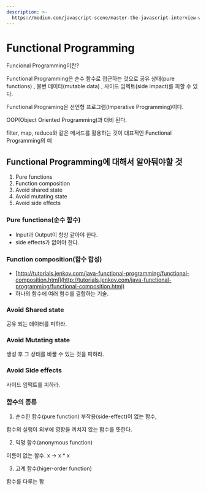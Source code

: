 ```yaml
---
description: >-
  https://medium.com/javascript-scene/master-the-javascript-interview-what-is-functional-programming-7f218c68b3a0
---
```


# Functional Programming

 Funcional Programming이란? 

 Functional Programming은 순수 함수로 접근하는 것으로 공유 상태\(pure functions\) , 불변 데이터\(mutable data\) , 사이드 임펙트\(side impact\)를 피할 수 있다. 

 Functional Programing은 선언형 프로그램\(Imperative Programming\)이다.

 OOP\(Object Oriented Programming\)과 대비 된다.

filter, map, reduce와 같은 메서드를 활용하는 것이 대표적인 Functional Programming의 예



##  Functional Programming에 대해서 알아둬야할 것 

1. Pure functions
2. Function composition
3. Avoid shared state
4. Avoid mutating state
5. Avoid side effects

###  Pure functions\(순수 함수\)

* Input과 Output이 항상 같아야 한다.
* side effects가 없어야 한다.

###  Function composition\(함수 합성\)

*  [http://tutorials.jenkov.com/java-functional-programming/functional-composition.html](http://tutorials.jenkov.com/java-functional-programming/functional-composition.html)
*  하나의 함수에 여러 함수를 결합하는 기술.

### Avoid Shared state

 공유 되는 데이터를 피하라.

### Avoid Mutating state

 생성 후 그 상태를 바꿀 수 있는 것을 피하라. 

### Avoid Side effects

 사이드 임팩트를 피하라.

###  함수의 종류 

 1. 순수한 함수\(pure function\) 부작용\(side-effect\)이 없는 함수, 

 함수의 실행이 외부에 영향을 끼치지 않는 함수를 뜻한다.

 2. 익명 함수\(anonymous function\)

 이름이 없는 함수.  x -&gt; x \* x

 3. 고계 함수\(higer-order function\)

 함수를 다루는 함

